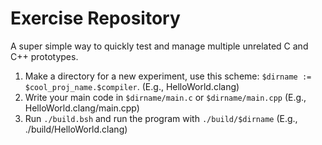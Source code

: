 # Exercise Repository

A super simple way to quickly test and manage multiple unrelated C and C++ prototypes.

1. Make a directory for a new experiment, use this scheme: `$dirname := $cool_proj_name.$compiler`. (E.g., HelloWorld.clang)
2. Write your main code in `$dirname/main.c` or `$dirname/main.cpp` (E.g., HelloWorld.clang/main.cpp)
3. Run `./build.bsh` and run the program with `./build/$dirname` (E.g., ./build/HelloWorld.clang)
